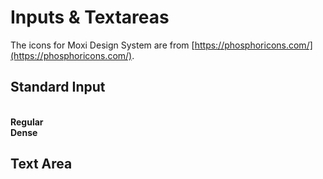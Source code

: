 # Inputs & Textareas

The icons for Moxi Design System are from [https://phosphoricons.com/](https://phosphoricons.com/).

## Standard Input

<br />

<div class="flex flex-row flex-nowrap justify-between">
  <div style="width: 47%;">
    <strong>Regular</strong>
    <div class="my-5">
      <mx-input label="Placeholder"></mx-input>
    </div>
    <div class="my-5">
      <mx-input label="Placeholder & Left Icon" left-icon="ph-apple-logo"></mx-input>
    </div>
    <div class="my-5">
      <mx-input label="Placeholder & Right Icon" right-icon="ph-apple-logo"></mx-input>
    </div>
    <div class="my-5">
      <mx-input label="Placeholder & Assistive Text" assistive-text="Helpful text about input"></mx-input>
    </div>
    <div class="my-5">
      <mx-input label="Placeholder & Right Icon" value="Some Error" error></mx-input>
    </div>
  </div>
  <div style="width: 47%;">
    <strong>Dense</strong>
    <div class="my-5">
      <mx-input label="Placeholder" dense></mx-input>
    </div>
    <div class="my-5">
      <mx-input label="Placeholder & Left Icon" left-icon="ph-apple-logo" dense></mx-input>
    </div>
    <div class="my-5">
      <mx-input label="Placeholder & Right Icon" right-icon="ph-apple-logo" dense></mx-input>
    </div>
    <div class="my-5">
      <mx-input label="Placeholder & Assistive Text" assistive-text="Helpful text about input" dense></mx-input>
    </div>
    <div class="my-5">
      <mx-input label="Placeholder & Right Icon" right-icon="ph-apple-logo" value="Some Error" error dense></mx-input>
    </div>
  </div>
</div>

## Text Area

<br />
<mx-input label="Placeholder" textarea></mx-input>

